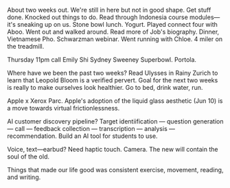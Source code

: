 About two weeks out. We're still in here but not in good shape. Get stuff done. Knocked out things to do. Read through Indonesia course modules—it's sneaking up on us. Stone bowl lunch. Yogurt. Played connect four with Aboo. Went out and walked around. Read more of Job's biography. Dinner, Vietnamese Pho. Schwarzman webinar. Went running with Chloe. 4 miler on the treadmill.

Thursday 11pm call Emily Shi
Sydney Sweeney Superbowl.
Portola.

Where have we been the past two weeks?
Read Ulysses in Rainy Zurich to learn that Leopold Bloom is a verified pervert. 
Goal for the next two weeks is really to make ourselves look healthier.
Go to bed, drink water, run.

Apple x Xerox Parc.
Apple's adoption of the liquid glass aesthetic (Jun 10) is a move towards virtual frictionlessness.

AI customer discovery pipeline?
Target identiification — question generation — call — feedback collection — transcription — analysis — recommendation.
Build an AI tool for students to use.

Voice, text—earbud?
Need haptic touch.
Camera.
The new will contain the soul of the old.

Things that made our life good was consistent exercise, movement, reading, and writing.

